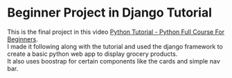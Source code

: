 # Beginner Project in Django Tutorial

This is the final project in this video [Python Tutorial - Python Full Course For Beginners](https://youtu.be/_uQrJ0TkZlc?si=K-c7uCYyRYGHCZHP).  
I made it following along with the tutorial and used the django framework to create a basic python web app to display grocery products.  
It also uses boostrap for certain components like the cards and simple nav bar.  